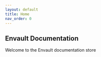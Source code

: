 ```yaml
---
layout: default
title: Home
nav_order: 0
---
```


## Envault Documentation
Welcome to the Envault documentation store
